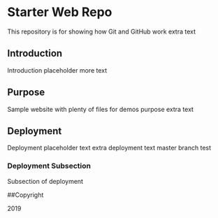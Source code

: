 # Starter Web Repo

This repository is for showing how Git and GitHub work
extra text 

## Introduction 

Introduction placeholder
more text 

## Purpose

Sample website with plenty of files for demos
purpose extra text 

## Deployment 

Deployment placeholder text
extra deployment text 
master branch test

### Deployment Subsection

Subsection of deployment

##Copyright

2019